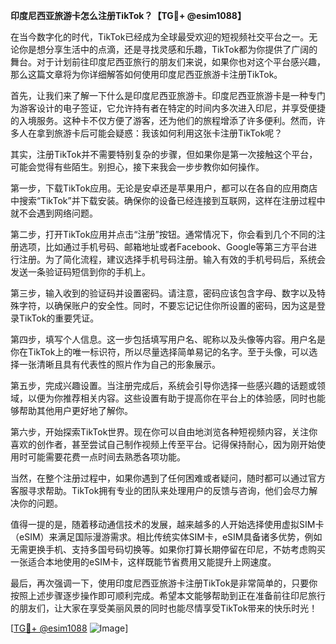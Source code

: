 **印度尼西亚旅游卡怎么注册TikTok？【TG💪+ @esim1088】**

在当今数字化的时代，TikTok已经成为全球最受欢迎的短视频社交平台之一。无论你是想分享生活中的点滴，还是寻找灵感和乐趣，TikTok都为你提供了广阔的舞台。对于计划前往印度尼西亚旅行的朋友们来说，如果你也对这个平台感兴趣，那么这篇文章将为你详细解答如何使用印度尼西亚旅游卡注册TikTok。

首先，让我们来了解一下什么是印度尼西亚旅游卡。印度尼西亚旅游卡是一种专门为游客设计的电子签证，它允许持有者在特定的时间内多次进入印尼，并享受便捷的入境服务。这种卡不仅方便了游客，还为他们的旅程增添了许多便利。然而，许多人在拿到旅游卡后可能会疑惑：我该如何利用这张卡注册TikTok呢？

其实，注册TikTok并不需要特别复杂的步骤，但如果你是第一次接触这个平台，可能会觉得有些陌生。别担心，接下来我会一步步教你如何操作。

第一步，下载TikTok应用。无论是安卓还是苹果用户，都可以在各自的应用商店中搜索“TikTok”并下载安装。确保你的设备已经连接到互联网，这样在注册过程中就不会遇到网络问题。

第二步，打开TikTok应用并点击“注册”按钮。通常情况下，你会看到几个不同的注册选项，比如通过手机号码、邮箱地址或者Facebook、Google等第三方平台进行注册。为了简化流程，建议选择手机号码注册。输入有效的手机号码后，系统会发送一条验证码短信到你的手机上。

第三步，输入收到的验证码并设置密码。请注意，密码应该包含字母、数字以及特殊字符，以确保账户的安全性。同时，不要忘记记住你所设置的密码，因为这是登录TikTok的重要凭证。

第四步，填写个人信息。这一步包括填写用户名、昵称以及头像等内容。用户名是你在TikTok上的唯一标识符，所以尽量选择简单易记的名字。至于头像，可以选择一张清晰且具有代表性的照片作为自己的形象展示。

第五步，完成兴趣设置。当注册完成后，系统会引导你选择一些感兴趣的话题或领域，以便为你推荐相关内容。这些设置有助于提高你在平台上的体验感，同时也能够帮助其他用户更好地了解你。

第六步，开始探索TikTok世界。现在你可以自由地浏览各种短视频内容，关注你喜欢的创作者，甚至尝试自己制作视频上传至平台。记得保持耐心，因为刚开始使用时可能需要花费一点时间去熟悉各项功能。

当然，在整个注册过程中，如果你遇到了任何困难或者疑问，随时都可以通过官方客服寻求帮助。TikTok拥有专业的团队来处理用户的反馈与咨询，他们会尽力解决你的问题。

值得一提的是，随着移动通信技术的发展，越来越多的人开始选择使用虚拟SIM卡（eSIM）来满足国际漫游需求。相比传统实体SIM卡，eSIM具备诸多优势，例如无需更换手机、支持多国号码切换等。如果你打算长期停留在印尼，不妨考虑购买一张适合本地使用的eSIM卡，这样既能节省费用又能提升上网速度。

最后，再次强调一下，使用印度尼西亚旅游卡注册TikTok是非常简单的，只要你按照上述步骤逐步操作即可顺利完成。希望本文能够帮助到正在准备前往印尼旅行的朋友们，让大家在享受美丽风景的同时也能尽情享受TikTok带来的快乐时光！

[[TG💪+ @esim1088](https://t.me/s/esim1088) ![Image](https://i.postimg.cc/4NQfJmqS/Snipaste-2025-05-13-00-14-12.png)]